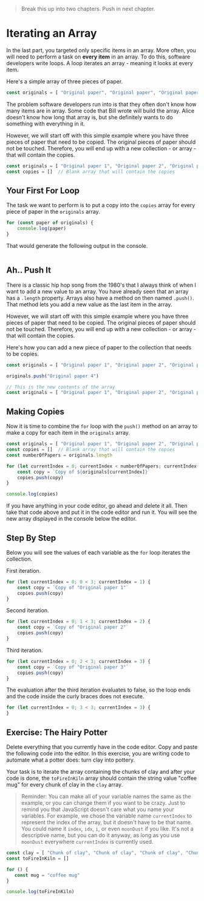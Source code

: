 > Break this up into two chapters. Push in next chapter.


# Iterating an Array

In the last part, you targeted only specific items in an array. More often, you will need to perform a task on **every item** in an array. To do this, software developers write loops. A loop iterates an array - meaning it looks at every item.

Here's a simple array of three pieces of paper.

```js
const originals = [ "Original paper", "Original paper", "Original paper"]
```

The problem software developers run into is that they often don't know how many items are in array. Some code that Bill wrote will build the array. Alice doesn't know how long that array is, but she definitely wants to do something with everything in it.

However, we will start off with this simple example where you have three pieces of paper that need to be copied. The original pieces of paper should not be touched. Therefore, you will end up with a new collection - or array - that will contain the copies.

```js
const originals = [ "Original paper 1", "Original paper 2", "Original paper 3"]
const copies = []  // Blank array that will contain the copies
```

## Your First For Loop

The task we want to perform is to put a copy into the `copies` array for every piece of paper in the `originals` array.

```js
for (const paper of originals) {
	console.log(paper)
}
```

That would generate the following output in the console.

```html

```

## Ah.. Push It

There is a classic hip hop song from the 1980's that I always think of when I want to add a new value to an array. You have already seen that an array has a `.length` property. Arrays also have a method on then named `.push()`. That method lets you add a new value as the last item in the array.

However, we will start off with this simple example where you have three pieces of paper that need to be copied. The original pieces of paper should not be touched. Therefore, you will end up with a new collection - or array - that will contain the copies.

Here's how you can add a new piece of paper to the collection that needs to be copies.

```js
const originals = [ "Original paper 1", "Original paper 2", "Original paper 3" ]

originals.push("Original paper 4")

// This is the new contents of the array
const originals = [ "Original paper 1", "Original paper 2", "Original paper 3", "Original paper 4"]
```

## Making Copies

Now it is time to combine the `for` loop with the `push()` method on an array to make a copy for each item in the `originals` array.

```js
const originals = [ "Original paper 1", "Original paper 2", "Original paper 3" ]
const copies = []  // Blank array that will contain the copies
const numberOfPapers = originals.length

for (let currentIndex = 0; currentIndex < numberOfPapers; currentIndex++) {
	const copy = `Copy of ${originals[currentIndex]}`
	copies.push(copy)
}

console.log(copies)
```

If you have anything in your code editor, go ahead and delete it all. Then take that code above and put it in the code editor and run it. You will see the new array displayed in the console below the editor.

## Step By Step

Below you will see the values of each variable as the `for` loop iterates the collection.

First iteration.

```js
for (let currentIndex = 0; 0 < 3; currentIndex = 1) {
	const copy = `Copy of "Original paper 1"`
	copies.push(copy)
}
```

Second iteration.

```js
for (let currentIndex = 0; 1 < 3; currentIndex = 2) {
	const copy = `Copy of "Original paper 2"`
	copies.push(copy)
}
```

Third iteration.

```js
for (let currentIndex = 0; 2 < 3; currentIndex = 3) {
	const copy = `Copy of "Original paper 3"`
	copies.push(copy)
}
```

The evaluation after the third iteration evaluates to false, so the loop ends and the code inside the curly braces does not execute.

```js
for (let currentIndex = 0; 3 < 3; currentIndex = 3) {
}
```

## Exercise: The Hairy Potter

Delete everything that you currently have in the code editor. Copy and paste the following code into the editor. In this exercise, you are writing code to automate what a potter does: turn clay into pottery.

Your task is to iterate the array containing the chunks of clay and after your code is done, the `toFireInKiln` array should contain the string value "coffee mug" for every chunk of clay in the `clay` array.

> Reminder: You can make all of your variable names the same as the example, or you can change them if you want to be crazy. Just to remind you that JavaScript doesn't care what you name your variables. For example, we chose the variable name `currentIndex` to represent the index of the array, but it doesn't have to be that name. You could name it `index`, `idx`, `i`, or even `moonDust` if you like. It's not a descriptive name, but you can do it anyway, as long as you use `moonDust` everywhere `currentIndex` is currently used.

```js
const clay = [ "Chunk of clay", "Chunk of clay", "Chunk of clay", "Chunk of clay" ]
const toFireInKiln = []

for () {
   const mug = "coffee mug"
}

console.log(toFireInKiln)
```



<!--stackedit_data:
eyJoaXN0b3J5IjpbLTM0Mjc1NjA2OSwxMDc3MTE4MTE3LDI5OD
A5MzAyMCwtMTg3NzkyMzQ3MF19
-->